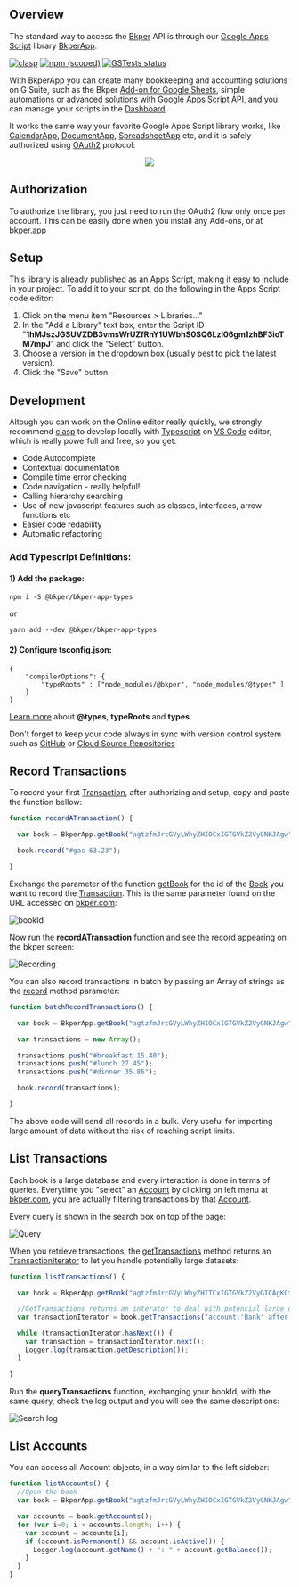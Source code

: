 [Bkper]: https://bkper.com/
[bkper.com]: https://bkper.com

[Google Apps Script]: https://developers.google.com/apps-script/reference/
[OAuth2]: https://oauth.net/2/
[bkper.app]: https://bkper.app

[Dashboard]: https://script.google.com/home
[Book]: https://bkper.com/api/bkper-app/#book
[Account]: https://bkper.com/api/bkper-app/#account
[Transaction]: https://bkper.com/api/bkper-app/#transaction
[TransactionIterator]: https://bkper.com/api/bkper-app/#transactioniterator
[Google Apps Script API]: https://developers.google.com/apps-script/api/

[record]: https://bkper.com/api/bkper-app/#book_record
[getTransactions]: https://bkper.com/api/bkper-app/#book_gettransactions
[getBook]: https://bkper.com/api/bkper-app/#bkperapp_getbook

[CalendarApp]: https://developers.google.com/apps-script/reference/calendar/calendar-app
[DocumentApp]: https://developers.google.com/apps-script/reference/document/document-app
[SpreadsheetApp]: https://developers.google.com/apps-script/reference/spreadsheet/spreadsheet-app

[Add-on for Google Sheets]: https://gsuite.google.com/marketplace/app/bkper/360398463400
[Forms]: https://gsuite.google.com/marketplace/app/bkper_forms/588203895124
[Typescript]: https://developers.google.com/apps-script/guides/typescript
[reference documentation]: https://bkper.com/api/bkper-app/
[VS Code]: https://code.visualstudio.com
[clasp]: https://developers.google.com/apps-script/guides/clasp
[Typescript Definitions]: https://www.npmjs.com/package/@bkper/bkper-app-types
[GitHub]: https://github.com/
[Cloud Source Repositories]: https://cloud.google.com/source-repositories/
[BkperApp]: https://bkper.com/api/bkper-app

## <a name='overview'></a>Overview 

The standard way to access the [Bkper] API is through our [Google Apps Script] library [BkperApp](https://bkper.com/api/bkper-app). 


[![clasp](https://img.shields.io/badge/built%20with-clasp-4285f4.svg)](https://github.com/google/clasp)
[![npm (scoped)](https://img.shields.io/npm/v/@bkper/bkper-app-types?color=%235889e4&label=types)](https://www.npmjs.com/package/@bkper/bkper-app-types)
[![GSTests status](https://gs-tests-status.appspot.com/badge.svg?suite=BkperApp&namespace=bkpertest)](https://script.google.com/macros/s/AKfycbyWJJFIwoqnNudRMGse18qVNWw5aa7g03-iLmL_rjqO8mg-MjI/exec?suite=BkperApp&namespace=bkpertest)


With BkperApp you can create many bookkeeping and accounting solutions on G Suite, such as the Bkper [Add-on for Google Sheets], simple automations or advanced solutions with [Google Apps Script API], and you can manage your scripts in the [Dashboard].

It works the same way your favorite Google Apps Script library works, like [CalendarApp], [DocumentApp], [SpreadsheetApp] etc, and it is safely authorized using [OAuth2] protocol:

<p align="center">
  <img src="https://bkper.com/api/images/BkperApp-overview.png">
</p>


## <a name='authorization'></a>Authorization

To authorize the library, you just need to run the OAuth2 flow only once per account. This can be easily done when you install any Add-ons, or at [bkper.app]


## <a name='setup'></a>Setup

This library is already published as an Apps Script, making it easy to include in your project. To add it to your script, do the following in the Apps Script code editor:

1. Click on the menu item "Resources > Libraries..."
2. In the "Add a Library" text box, enter the Script ID "**1hMJszJGSUVZDB3vmsWrUZfRhY1UWbhS0SQ6Lzl06gm1zhBF3ioTM7mpJ**" and click the "Select" button.
3. Choose a version in the dropdown box (usually best to pick the latest version).
4. Click the "Save" button.

## <a name='development'></a>Development

Altough you can work on the Online editor really quickly, we strongly recommend [clasp] to develop locally with [Typescript] on [VS Code] editor, which is really powerfull and free, so you get:

 - Code Autocomplete
 - Contextual documentation
 - Compile time error checking
 - Code navigation - really helpful!
 - Calling hierarchy searching
 - Use of new javascript features such as classes, interfaces, arrow functions etc
 - Easier code redability
 - Automatic refactoring

### Add Typescript Definitions:

#### 1) Add the package:

```
npm i -S @bkper/bkper-app-types
```
or
```
yarn add --dev @bkper/bkper-app-types
```

#### 2) Configure tsconfig.json:

```
{
    "compilerOptions": {
        "typeRoots" : ["node_modules/@bkper", "node_modules/@types" ]
    }
}
```

[Learn more](https://www.typescriptlang.org/docs/handbook/tsconfig-json.html#types-typeroots-and-types) about **@types**, **typeRoots** and **types**


Don't forget to keep your code always in sync with version control system such as [GitHub] or [Cloud Source Repositories]

## <a name='record_transactions'></a>Record Transactions


To record your first [Transaction], after authorizing and setup, copy and paste the function bellow:

```javascript
function recordATransaction() {

  var book = BkperApp.getBook("agtzfmJrcGVyLWhyZHIOCxIGTGVkZ2VyGNKJAgw");

  book.record("#gas 63.23");

}
```
Exchange the parameter of the function [getBook] for the id of the [Book] you want to record the [Transaction]. This is the same parameter found on the URL accessed on [bkper.com]:

![bookId](https://bkper.com/api/images/bookId.png)

Now run the **recordATransaction** function and see the record appearing on the bkper screen:

![Recording](https://bkper.com/api/images/recording.png)

You can also record transactions in batch by passing an Array of strings as the [record] method parameter:

```javascript
function batchRecordTransactions() {

  var book = BkperApp.getBook("agtzfmJrcGVyLWhyZHIOCxIGTGVkZ2VyGNKJAgw");

  var transactions = new Array();

  transactions.push("#breakfast 15.40");
  transactions.push("#lunch 27.45");
  transactions.push("#dinner 35.86");

  book.record(transactions);

}
```
The above code will send all records in a bulk. Very useful for importing large amount of data without the risk of reaching script limits.



## <a name='list_transactions'></a>List Transactions


Each book is a large database and every interaction is done in terms of queries. Everytime you "select" an [Account] by clicking on left menu at [bkper.com], you are actually filtering transactions by that [Account].

Every query is shown in the search box on top of the page:

![Query](https://bkper.com/api/images/query.png)

When you retrieve transactions, the [getTransactions] method returns an [TransactionIterator] to let you handle potentially large datasets:

```javascript
function listTransactions() {

  var book = BkperApp.getBook("agtzfmJrcGVyLWhyZHITCxIGTGVkZ2VyGICAgKCtg6MLDA");

  //GetTransactions returns an interator to deal with potencial large datasets
  var transactionIterator = book.getTransactions("account:'Bank' after:01/04/2014");

  while (transactionIterator.hasNext()) {
    var transaction = transactionIterator.next();
    Logger.log(transaction.getDescription());
  }

}
```

Run the **queryTransactions** function, exchanging your bookId, with the same query, check the log output and you will see the same descriptions:

![Search log](https://bkper.com/api/images/logSearch.png)



## <a name='list_accounts'></a>List Accounts


You can access all Account objects, in a way similar to the left sidebar:
```javascript
function listAccounts() {
  //Open the book
  var book = BkperApp.getBook("agtzfmJrcGVyLWhyZHIOCxIGTGVkZ2VyGNKJAgw");

  var accounts = book.getAccounts();
  for (var i=0; i < accounts.length; i++) {
    var account = accounts[i];
    if (account.isPermanent() && account.isActive()) {
      Logger.log(account.getName() + ": " + account.getBalance());
    }
  }
}
```


<!-- 
## <a name='samples'></a>Samples


- [BkperCSVExportService](https://github.com/bkper/BkperCSVExportService) - Service to export bkper transactions in CSV format.

- [bkper things](https://github.com/oshliaer/bkper/tree/master/bkper%20things) - Custom action scripts triggered from inside bkper through webhooks -->

